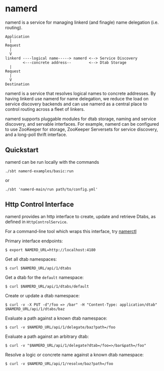 # namerd #

namerd is a service for managing linkerd (and finagle) name delegation
(i.e. routing).

```
Application
  |
Request
  |
  V
linkerd ----logical name-----> namerd <--> Service Discovery
        <---concrete address--        <--> Dtab Storage
  |
Request
  |
  V
Destination
```

namerd is a service that resolves logical names to concrete addresses.  By
having linkerd use namerd for name delegation, we reduce the load on service
discovery backends and can use namerd as a central place to control routing
across a fleet of linkers.

namerd supports pluggable modules for dtab storage, naming and service
discovery, and servable interfaces.  For example, namerd can be configured to
use ZooKeeper for storage, ZooKeeper Serversets for service discovery, and
a long-poll thrift interface.

## Quickstart ##

namerd can be run locally with the commands

```
./sbt namerd-examples/basic:run
```
or
```
./sbt 'namerd-main/run path/to/config.yml'
```

## Http Control Interface ##

namerd provides an http interface to create, update and retrieve Dtabs, as
defined in `HttpControlService`.

For a command-line tool which wraps this interface, try
[namerctl](https://github.com/BuoyantIO/namerctl)

Primary interface endpoints:

```
$ export NAMERD_URL=http://localhost:4180
```

Get all dtab namespaces:

```
$ curl $NAMERD_URL/api/1/dtabs
```

Get a dtab for the `default` namespace:

```
$ curl $NAMERD_URL/api/1/dtabs/default
```

Create or update a dtab namespace:

```
$ curl -v -X PUT -d"/foo => /bar" -H "Content-Type: application/dtab" $NAMERD_URL/api/1/dtabs/baz
```

Evaluate a path against a known dtab namespace:

```
$ curl -v $NAMERD_URL/api/1/delegate/baz?path=/foo
```

Evaluate a path against an arbitrary dtab:

```
$ curl -v "$NAMERD_URL/api/1/delegate?dtab=/foo=>/bar&path=/foo"
```

Resolve a logic or concrete name against a known dtab namespace:

```
$ curl -v $NAMERD_URL/api/1/resolve/baz?path=/foo
```
